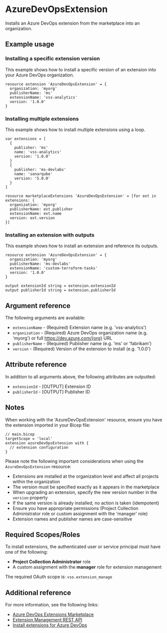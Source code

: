 # AzureDevOpsExtension

Installs an Azure DevOps extension from the marketplace into an organization.

## Example usage

### Installing a specific extension version

This example shows how to install a specific version of an extension into your Azure DevOps organization.

```bicep
resource extension 'AzureDevOpsExtension' = {
  organization: 'myorg'
  publisherName: 'ms'
  extensionName: 'vss-analytics'
  version: '1.0.0'
}
```

### Installing multiple extensions

This example shows how to install multiple extensions using a loop.

```bicep
var extensions = [
  {
    publisher: 'ms'
    name: 'vss-analytics'
    version: '1.0.0'
  }
  {
    publisher: 'ms-devlabs'
    name: 'sonarqube'
    version: '5.0.0'
  }
]

resource marketplaceExtensions 'AzureDevOpsExtension' = [for ext in extensions: {
  organization: 'myorg'
  publisherName: ext.publisher
  extensionName: ext.name
  version: ext.version
}]
```

### Installing an extension with outputs

This example shows how to install an extension and reference its outputs.

```bicep
resource extension 'AzureDevOpsExtension' = {
  organization: 'myorg'
  publisherName: 'ms-devlabs'
  extensionName: 'custom-terraform-tasks'
  version: '1.0.0'
}

output extensionId string = extension.extensionId
output publisherId string = extension.publisherId
```

## Argument reference

The following arguments are available:

- `extensionName` - (Required) Extension name (e.g. 'vss-analytics')
- `organization` - (Required) Azure DevOps organization name (e.g. 'myorg') or full https://dev.azure.com/{org} URL
- `publisherName` - (Required) Publisher name (e.g. 'ms' or 'fabrikam')
- `version` - (Required) Version of the extension to install (e.g. '1.0.0')

## Attribute reference

In addition to all arguments above, the following attributes are outputted:

- `extensionId` - [OUTPUT] Extension ID
- `publisherId` - [OUTPUT] Publisher ID

## Notes

When working with the 'AzureDevOpsExtension' resource, ensure you have the extension imported in your Bicep file:

```bicep
// main.bicep
targetScope = 'local'
extension azureDevOpsExtension with {
  // extension configuration
}
```

Please note the following important considerations when using the `AzureDevOpsExtension` resource:

- Extensions are installed at the organization level and affect all projects within the organization
- The version must be specified exactly as it appears in the marketplace
- When upgrading an extension, specify the new version number in the `version` property
- If the same version is already installed, no action is taken (idempotent)
- Ensure you have appropriate permissions (Project Collection Administrator role or custom assignment with the 'manager' role)
- Extension names and publisher names are case-sensitive

## Required Scopes/Roles

To install extensions, the authenticated user or service principal must have one of the following:

- **Project Collection Administrator** role
- A custom assignment with the **manager** role for extension management

The required OAuth scope is: `vso.extension_manage`

## Additional reference

For more information, see the following links:

- [Azure DevOps Extensions Marketplace][00]
- [Extension Management REST API][01]
- [Install extensions for Azure DevOps][02]

<!-- Link reference definitions -->
[00]: https://marketplace.visualstudio.com/azuredevops
[01]: https://learn.microsoft.com/en-us/rest/api/azure/devops/extensionmanagement/installed-extensions?view=azure-devops-rest-7.1
[02]: https://learn.microsoft.com/en-us/azure/devops/marketplace/install-extension
